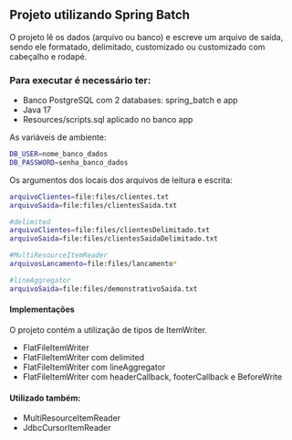 ## Projeto utilizando Spring Batch
O projeto lê os dados (arquivo ou banco) e escreve um arquivo de saída, sendo ele formatado, delimitado, customizado ou customizado com cabeçalho e rodapé.

### Para executar é necessário ter:
- Banco PostgreSQL com 2 databases: spring_batch e app
- Java 17
- Resources/scripts.sql aplicado no banco app

As variáveis de ambiente:
```bash
DB_USER=nome_banco_dados
DB_PASSWORD=senha_banco_dados
```
Os argumentos dos locais dos arquivos de leitura e escrita:
```bash
arquivoClientes=file:files/clientes.txt
arquivoSaida=file:files/clientesSaida.txt

#delimited
arquivoClientes=file:files/clientesDelimitado.txt
arquivoSaida=file:files/clientesSaidaDelimitado.txt

#MultiResourceItemReader
arquivosLancamento=file:files/lancamento*

#lineAggregator
arquivoSaida=file:files/demonstrativoSaida.txt
```

#### Implementações
O projeto contém a utilização de tipos de ItemWriter.
- FlatFileItemWriter
- FlatFileItemWriter com delimited
- FlatFileItemWriter com lineAggregator
- FlatFileItemWriter com headerCallback, footerCallback e BeforeWrite

#### Utilizado também:
- MultiResourceItemReader
- JdbcCursorItemReader